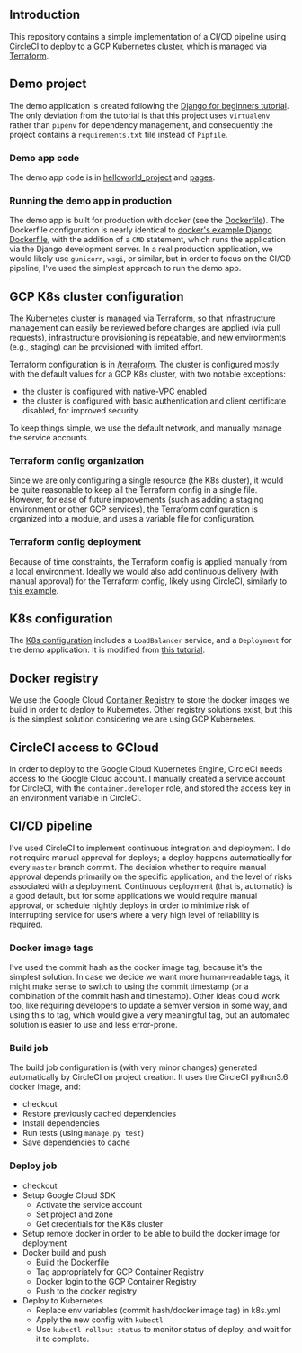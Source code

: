 ## Introduction

This repository contains a simple implementation of a CI/CD pipeline using
[CircleCI](https://circleci.com) to deploy to a GCP Kubernetes cluster,
which is managed via [Terraform](https://www.terraform.io/).

## Demo project

The demo application is created following the
[Django for beginners tutorial](https://djangoforbeginners.com/hello-world/).
The only deviation from the tutorial is that this project uses `virtualenv`
rather than `pipenv` for dependency management, and consequently the project
contains a `requirements.txt` file instead of `Pipfile`.

### Demo app code

The demo app code is in [helloworld_project](./helloworld_project) and
[pages](./pages).

### Running the demo app in production

The demo app is built for production with docker (see the [Dockerfile](./Dockerfile)).
The Dockerfile configuration is nearly identical to
[docker's example Django Dockerfile](https://docs.docker.com/compose/django/), with
the addition of a `CMD` statement, which runs the application via the Django development
server. In a real production application, we would likely use `gunicorn`, `wsgi`, or similar,
but in order to focus on the CI/CD pipeline, I've used the simplest approach to run the demo app.

## GCP K8s cluster configuration

The Kubernetes cluster is managed via Terraform, so that infrastructure management can easily be
reviewed before changes are applied (via pull requests), infrastructure provisioning is repeatable,
and new environments (e.g., staging) can be provisioned with limited effort.

Terraform configuration is in [/terraform](./terraform). The cluster is configured mostly
with the default values for a GCP K8s cluster, with two notable exceptions:

* the cluster is configured with native-VPC enabled
* the cluster is configured with basic authentication and client certificate disabled, for
improved security

To keep things simple, we use the default network, and manually manage the
service accounts.

### Terraform config organization

Since we are only configuring a single resource (the K8s cluster), it would be
quite reasonable to keep all the Terraform config in a single file. However, for
ease of future improvements (such as adding a staging environment or other GCP services),
the Terraform configuration is organized into a module, and uses a variable file for
configuration.

### Terraform config deployment

Because of time constraints, the Terraform config is applied manually from a
local environment. Ideally we would also add continuous delivery (with manual
approval) for the Terraform config, likely using CircleCI, similarly to
[this example](https://github.com/fedekau/terraform-with-circleci-example/blob/staging/.circleci/config.yml).

## K8s configuration

The [K8s configuration](./k8s.yml) includes a `LoadBalancer` service, and a `Deployment` for the
demo application. It is modified from
[this tutorial](https://medium.com/@admm/ci-cd-using-circleci-and-google-kubernetes-engine-gke-7ed3a5ad57e).

## Docker registry

We use the Google Cloud [Container Registry](https://cloud.google.com/container-registry/)
to store the docker images we build in order to deploy to Kubernetes. Other
registry solutions exist, but this is the simplest solution considering we are
using GCP Kubernetes.

## CircleCI access to GCloud

In order to deploy to the Google Cloud Kubernetes Engine, CircleCI needs
access to the Google Cloud account. I manually created a service account
for CircleCI, with the `container.developer` role, and stored the access key
in an environment variable in CircleCI.

## CI/CD pipeline

I've used CircleCI to implement continuous integration and deployment.
I do not require manual approval for deploys; a deploy happens automatically
for every `master` branch commit. The decision whether to require manual approval
depends primarily on the specific application, and the level of risks associated
with a deployment. Continuous deployment (that is, automatic) is a good default,
but for some applications we would require manual approval, or schedule nightly
deploys in order to minimize risk of interrupting service for users where a very
high level of reliability is required.

### Docker image tags

I've used the commit hash as the docker image tag, because it's the simplest solution.
In case we decide we want more human-readable tags, it might make sense to switch to
using the commit timestamp (or a combination of the commit hash and timestamp).
Other ideas could work too, like requiring developers to update a semver version
in some way, and using this to tag, which would give a very meaningful tag, but an
automated solution is easier to use and less error-prone.

### Build job

The build job configuration is (with very minor changes) generated automatically by CircleCI
on project creation. It uses the CircleCI python3.6 docker image, and:

* checkout
* Restore previously cached dependencies
* Install dependencies
* Run tests (using `manage.py test`)
* Save dependencies to cache

### Deploy job

* checkout
* Setup Google Cloud SDK
  * Activate the service account
  * Set project and zone
  * Get credentials for the K8s cluster
* Setup remote docker in order to be able to build the docker image for deployment
* Docker build and push
  * Build the Dockerfile
  * Tag appropriately for GCP Container Registry
  * Docker login to the GCP Container Registry
  * Push to the docker registry
* Deploy to Kubernetes
  * Replace env variables (commit hash/docker image tag) in k8s.yml
  * Apply the new config with `kubectl`
  * Use `kubectl rollout status` to monitor status of deploy, and wait
  for it to complete.

